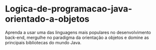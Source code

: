 # Logica-de-programacao-java-orientado-a-objetos
Aprenda a usar uma das linguagens mais populares no desenvolvimento back-end, mergulhe no paradigma da orientação a objetos e domine as principais bibliotecas do mundo Java.
 
